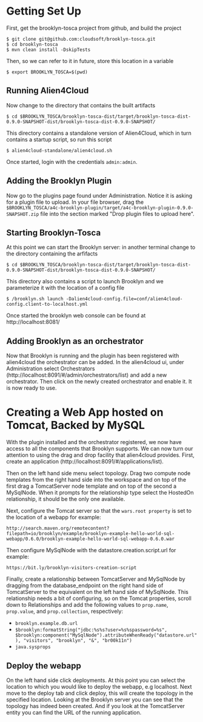 # Getting Set Up

First, get the brooklyn-tosca project from github, and build the project

    $ git clone git@github.com:cloudsoft/brooklyn-tosca.git
    $ cd brooklyn-tosca
    $ mvn clean install -DskipTests

Then, so we can refer to it in future, store this location in a variable

    $ export BROOKLYN_TOSCA=$(pwd)
   
## Running Alien4Cloud

Now change to the directory that contains the built artifacts

    $ cd $BROOKLYN_TOSCA/brooklyn-tosca-dist/target/brooklyn-tosca-dist-0.9.0-SNAPSHOT-dist/brooklyn-tosca-dist-0.9.0-SNAPSHOT/

This directory contains a standalone version of Alien4Cloud, which in turn contains a startup script, so run this script

    $ alien4cloud-standalone/alien4cloud.sh
  
Once started, login with the credentials `admin:admin`.

## Adding the Brooklyn Plugin

Now go to the plugins page found under Administration.  Notice it is asking for a plugin file to upload.  In your file browser, drag the `$BROOKLYN_TOSCA/a4c-brooklyn-plugin/target/a4c-brooklyn-plugin-0.9.0-SNAPSHOT.zip` file into the section marked "Drop plugin files to upload here".

## Starting Brooklyn-Tosca

At this point we can start the Brooklyn server: in another terminal change to the directory containing the arfifacts

    $ cd $BROOKLYN_TOSCA/brooklyn-tosca-dist/target/brooklyn-tosca-dist-0.9.0-SNAPSHOT-dist/brooklyn-tosca-dist-0.9.0-SNAPSHOT/

This directory also contains a script to launch Brooklyn and we parameterize it with the location of a config file

    $ /brooklyn.sh launch -Dalien4cloud-config.file=conf/alien4cloud-config.client-to-localhost.yml

Once started the brooklyn web console can be found at http://localhost:8081/

## Adding Brooklyn as an orchestrator

Now that Brooklyn is running and the plugin has been registered with alien4cloud the orchestrator can be added.  In the alien4cloud ui, under Administration select Orchestrators (http://localhost:8091/#/admin/orchestrators/list) and add a new orchestrator.  Then click on the newly created orchestrator and enable it. It is now ready to use.

# Creating a Web App hosted on Tomcat, Backed by MySQL

With the plugin installed and the orchestrator registered, we now have access to all the components that Brooklyn supports.  We can now turn our attention to using the drag and drop facility that alien4cloud provides.  First, create an application (http://localhost:8091/#/applications/list). 

Then on the left hand side menu select topology.  Drag two compute node templates from the right hand side into the workspace and on top of the first drag a TomcatServer node template and on top of the second a MySqlNode.  When it prompts for the relationship type select the HostedOn relationship, it should be the only one available.

Next, configure the Tomcat server so that the `wars.root property` is set to the location of a webapp for example:

    http://search.maven.org/remotecontent?filepath=io/brooklyn/example/brooklyn-example-hello-world-sql-webapp/0.6.0/brooklyn-example-hello-world-sql-webapp-0.6.0.war

Then configure MySqlNode with the datastore.creation.script.url for example:

    https://bit.ly/brooklyn-visitors-creation-script

Finally, create a relationship between TomcatServer and MySqlNode by dragging from the database_endpoint on the right hand side of TomcatServer to the equivalent on the left hand side of MySqlNode.  This relationship needs a bit of configuring, so on the Tomcat properties, scroll down to Relationships and add the following values to `prop.name`, `prop.value`, and `prop.collection`, respectively:

* `brooklyn.example.db.url`
* `$brooklyn:formatString("jdbc:%s%s?user=%s%spassword=%s", $brooklyn:component("MySqlNode").attributeWhenReady("datastore.url"), "visitors", "brooklyn", "&", "br00k11n") `
* `java.sysprops`

## Deploy the webapp
On the left hand side click deployments.  At this point you can select the location to which you would like to deploy the webapp, e.g localhost.  Next move to the deploy tab and click deploy, this will create the topology in the specified location.  Looking at the Brooklyn server you can see that the topology has indeed been created.  And if you look at the TomcatServer entity you can find the URL of the running application.
